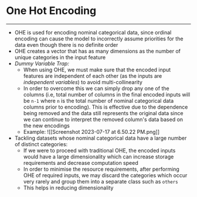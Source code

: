 # One Hot Encoding
---
- OHE is used for encoding nominal categorical data, since ordinal encoding can cause the model to incorrectly assume priorities for the data even though there is no definite order
- OHE creates a vector that has as many dimensions as the number of unique categories in the input feature
- *Dummy Variable Trap:*
	- When using OHE, we must make sure that the encoded input features are independent of each other (as the inputs are *independent variables*) to avoid multi-collinearity
	- In order to overcome this we can simply drop any one of the columns (i.e, total number of columns in the final encoded inputs will be `n-1` where `n` is the total number of nominal categorical data columns prior to encoding). This is effective due to the dependence being removed and the data still represents the original data since we can continue to interpret the removed column's data based on the new encodings
	- Example: ![[Screenshot 2023-07-17 at 6.50.22 PM.png]]
- Tackling datasets whose nominal categorical data have a large number of distinct categories:
	- If we were to proceed with traditional OHE, the encoded inputs would have a large dimensionality which can increase storage requirements and decrease computation speed
	- In order to minimise the resource requirements, after performing OHE of required inputs, we may discard the categories which occur very rarely and group them into a separate class such as `others`
	- This helps in reducing dimensionality